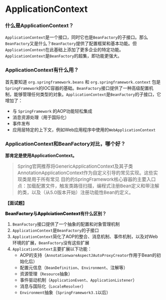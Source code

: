 # ApplicationContext
### 什么是ApplicationContext？
`ApplicationContext`是一个接口，同时它也是`BeanFactory`的子接口。那么`BeanFactory`又是什么？`BeanFactory`提供了配置框架和基本功能。但`ApplicationContext`在此基础上添加了更多企业的特定功能。`ApplicationContext`是`BeanFactory`的超集，即功能更强大。
### ApplicationContext有什么用？
首先要知道 `org.springframework.beans` 和 `org.springframework.context` 包是`SpringFramework`的IOC容器的基础。`BeanFactory`接口提供了一种高级配置机制，能够管理任何类型的对象。`ApplicationContext`是`BeanFactory`的子接口，它增加了：
- 与 `SpringFramework` 的AOP功能轻松集成
- 消息资源处理（用于国际化）
- 事件发布
- 应用层特定的上下文，例如Web应用程序中使用的`WebApplicationContext`
### ApplicationContext和BeanFactory对比，哪个好？
<p style="font-weight:bold">那肯定是使用ApplicationContext。</p>

> <text style="font-size:15px">Spring官网推荐将GenericApplicationContext及其子类AnnotationApplicationContext作为自定义引导的常见实现。这些实现类是用于所有常见 目的的SpringFramework核心容器的主要入口点：加载配置文件，触发类路径扫描，编程式注册Bean定义和带注解的类，以及（从5.0版本开始）注册功能性Bean的定义。</text>

**【面试题】**
<p style="font-weight:1000">BeanFactory与ApplciationContext有什么区别？</p> 

1. `BeanFactory`接口提供了一个抽象的配置和对象管理机制
2. `ApplicationContext`是`BeanFactory`的子接口
3. `ApplicationContext`简化了AOP的整合、消息机制、事件机制，以及对Web环境的扩展，`BeanFactory`没有这些扩展
4. `ApplicationContext`主要扩展以下功能：
   - AOP的支持（`AnnotationwareAspectJAutoProxyCreator`作用于Bean的初始化后）
   - 配置元信息（`BeanDefinition`、`Environment`、注解等）
   - 资源管理（`Resource`抽象）
   - 事件驱动机制（`ApplicationEvent`、`ApplicationListener`）
   - 消息与国际化（`LocaleResolver`）
   - `Environment`抽象（`SpringFramework3.1`以后）
